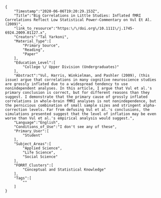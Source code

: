 
    {
        "Timestamp":"2020-06-06T19:20:29.153Z",
        "Title":"Big Correlations in Little Studies: Inflated fMRI Correlations Reflect Low Statistical Power-Commentary on Vul Et Al. (2009)",
        "link_to_resource":"https:\/\/doi.org\/10.1111\/j.1745-6924.2009.01127.x",
        "Creators":"Tal Yarkoni",
        "Material_Type":[
            "Primary Source",
            "Reading",
            "Paper"
        ],
        "Education_Level":[
            "College \/ Upper Division (Undergraduates)"
        ],
        "Abstract":"Vul, Harris, Winkielman, and Pashler (2009), (this issue) argue that correlations in many cognitive neuroscience studies are grossly inflated due to a widespread tendency to use nonindependent analyses. In this article, I argue that Vul et al.'s primary conclusion is correct, but for different reasons than they suggest. I demonstrate that the primary cause of grossly inflated correlations in whole-brain fMRI analyses is not nonindependence, but the pernicious combination of small sample sizes and stringent alpha-correction levels. Far from defusing Vul et al.'s conclusions, the simulations presented suggest that the level of inflation may be even worse than Vul et al.'s empirical analysis would suggest.",
        "Language":"English",
        "Conditions_of_Use":"I don't see any of these",
        "Primary_User":[
            "Student"
        ],
        "Subject_Areas":[
            "Applied Science",
            "Life Science",
            "Social Science"
        ],
        "FORRT_Clusters":[
            "Conceptual and Statistical Knowledge"
        ],
        "Tags":[
            ""
        ]
    }
